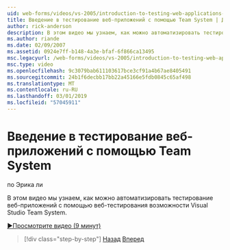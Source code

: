 ```yaml
---
uid: web-forms/videos/vs-2005/introduction-to-testing-web-applications-with-team-system
title: Введение в тестирование веб-приложений с помощью Team System | Документация Майкрософт
author: rick-anderson
description: В этом видео мы узнаем, как можно автоматизировать тестирование веб-приложений с помощью веб-тестирования возможности Visual Studio Team System.
ms.author: riande
ms.date: 02/09/2007
ms.assetid: 0924e7ff-b148-4a3e-bfaf-6f866ca13495
msc.legacyurl: /web-forms/videos/vs-2005/introduction-to-testing-web-applications-with-team-system
msc.type: video
ms.openlocfilehash: 9c3079bab611103617bce3cf91a4b67ae8405491
ms.sourcegitcommit: 24b1f6decbb17bb22a45166e5fdb0845c65af498
ms.translationtype: MT
ms.contentlocale: ru-RU
ms.lasthandoff: 03/01/2019
ms.locfileid: "57045911"
---
```

<a name="introduction-to-testing-web-applications-with-team-system"></a>Введение в тестирование веб-приложений с помощью Team System
====================
по Эрика ли

В этом видео мы узнаем, как можно автоматизировать тестирование веб-приложений с помощью веб-тестирования возможности Visual Studio Team System.

[&#9654;Просмотрите видео (9 минут)](https://channel9.msdn.com/Blogs/ASP-NET-Site-Videos/introduction-to-testing-web-applications-with-team-system)

> [!div class="step-by-step"]
> [Назад](introduction-to-unit-testing-with-team-system.md)
> [Вперед](introduction-to-load-testing-web-applications-with-team-system.md)
